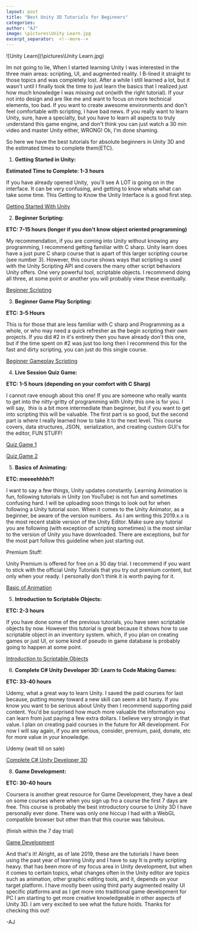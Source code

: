 ```yaml
---
layout: post
title: "Best Unity 3D Tutorials for Beginners"
categories:
author: "AJ"
image: \pictures\Unity Learn.jpg
excerpt_separator:  <!--more-->
---
```

![Unity Learn](\pictures\Unity Learn.jpg)

Im not going to lie, When I started learning Unity I was interested in the three main areas: scripting, UI, and augmented reality. I B-lined it straight to those topics and was completely lost. After a while I still learned a lot, but it wasn't until I finally took the time to just learn the basics that I realized just how much knowledge I was missing out on(with the right tutorial).  <!--more-->If your not into design and are like me and want to focus on more technical elements, too bad. If you want to create awesome environments and don't feel comfortable with scripting, I have bad news. If you really want to learn Unity, sure, have a specialty, but you have to learn all aspects to truly understand this game engine, and don't think you can just watch a 30 min video and master Unity either, WRONG! Ok, I'm done shaming.

So here we have the best tutorials for absolute beginners in Unity 3D and the estimated times to complete them(ETC).

1. **Getting Started in Unity:**

**Estimated Time to Complete: 1-3 hours**

If you have already opened Unity,  you'll see A LOT is going on in the interface. It can be very confusing, and getting to know whats what can take some time. This Getting to Know the Unity Interface is a good first step.

[Getting Started With Unity](https://learn.unity.com/course/getting-started-with-unity)

2. **Beginner Scripting:**

**ETC: 7-15 hours (longer if you don't know object oriented programming)**

My recommendation, if you are coming into Unity without knowing any programming, I recommend getting familiar with C sharp. Unity learn does have a just pure C sharp course that is apart of this larger scripting course (see number 3). However, this course shows ways that scripting is used with the Unity Scripting API and covers the many other script behaviors Unity offers. One very powerful tool, scriptable objects. I recommend doing all three, at some point or another you will probably view these eventually.

[Beginner Scripting](https://learn.unity.com/course/beginner-scripting)

3. **Beginner Game Play Scripting:**

**ETC: 3-5 Hours**

This is for those that are less familiar with C sharp and Programming as a whole, or who may need a quick refresher as the begin scripting their own projects. If you did #2 in it's entirety then you have already don't this one, but if the time spent on #2 was just too long then I recommend this for the fast and dirty scripting, you can just do this single course.

[Beginner Gameplay Scripting](https://learn.unity.com/project/beginner-gameplay-scripting)

4. **Live Session Quiz Game:**

**ETC: 1-5 hours (depending on your comfort with C Sharp)**

I cannot rave enough about this one! If you are someone who really wants to get into the nitty-gritty of programming with Unity this one is for you. I will say,  this is a bit more intermediate than beginner, but if you want to get into scripting this will be valuable. The first part is so good, but the second part is where I really learned how to take it to the next level. This course covers, data structures, JSON,  serialization, and creating custom GUI's for the editor, FUN STUFF!

[Quiz Game 1](https://learn.unity.com/tutorial/live-session-quiz-game-1)

[Quiz Game 2](https://learn.unity.com/tutorial/live-session-quiz-game-2)

5. **Basics of Animating:**

**ETC: meeeehhhh?!**

I want to say a few things, Unity updates constantly. Learning Animation is fun, following tutorials in Unity (on YouTube) is not fun and sometimes confusing hard. I will be uploading soon things to look out for when following a Unity tutorial soon. When it comes to the Unity Animator, as a beginner, be aware of the version numbers.  As I am writing this 2019.x.x is the most recent stable version of the Unity Editor. Make sure any tutorial you are following (with exception of scripting sometimes) is the most similar to the version of Unity you have downloaded. There are exceptions, but for the most part follow this guideline when just starting out.

Premium Stuff: 

Unity Premium is offered for free on a 30 day trial. I recommend if you want to stick with the official Unity Tutorials that you try out premium content, but only when your ready. I personally don't think it is worth paying for it.

[Basic of Animation](https://learn.unity.com/tutorial/basics-of-animating)

5. **Introduction to Scriptable Objects:**

**ETC: 2-3 hours**

If you have done some of the previous tutorials, you have seen scriptable objects by now. However this tutorial is great because it shows how to use scriptable object in an inventory system. which, if you plan on creating games or just UI, or some kind of pseudo in game database is probably going to happen at some point.

[Introduction to Scriptable Objects](https://learn.unity.com/tutorial/introduction-to-scriptable-objects#)

6. **Complete C# Unity Developer 3D: Learn to Code Making Games:**

**ETC: 33-40 hours**

Udemy, what a great way to learn Unity. I saved the paid courses for last because, putting money toward a new skill can seem a bit hasty. If you know you want to be serious about Unity then I recommend supporting paid content. You'd be surprised how much more valuable the information you can learn from just paying a few extra dollars. I believe very strongly in that value. I plan on creating paid courses in the future for AR development. For now I will say again, if you are serious, consider, premium, paid, donate, etc for more value in your knowledge.

Udemy (wait till on sale)

[Complete C# Unity  Developer 3D](https://www.udemy.com/course/unitycourse2/)

8. **Game Development:**

**ETC: 30-40 hours**

Coursera is another great resource for Game Development, they have a deal on some courses where when you sign up fro a course the first 7 days are free. This course is probably the best introductory course to Unity 3D I have personally ever done. There was only one hiccup I had with a WebGL compatible browser but other than that this course was fabulous.

(finish within the 7 day trial)

[Game Development](https://www.coursera.org/learn/game-development/home/welcome)

And that's it! Alright, as of late 2019, these are the tutorials I have been using the past year of learning Unity and I have to say It is pretty scripting heavy. that has been more of my focus area in Unity development, but when it comes to certain topics, what changes often in the Unity editor are topics such as animation, other graphic editing tools, and it, depends on your target platform. I have mostly been using third party augmented reality UI specific platforms and as I get more into traditional game development for PC I am starting to get more creative knowledgeable in other aspects of Unity 3D. I am very excited to see what the future holds. Thanks for checking this out!

-AJ

